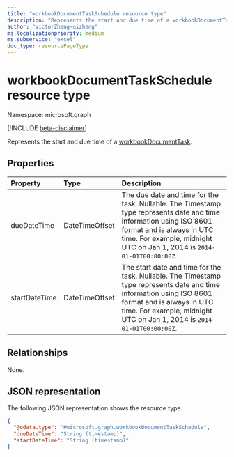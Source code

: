 ```yaml
---
title: "workbookDocumentTaskSchedule resource type"
description: "Represents the start and due time of a workbookDocumentTask."
author: "VictorZheng-qizheng"
ms.localizationpriority: medium
ms.subservice: "excel"
doc_type: resourcePageType
---
```


# workbookDocumentTaskSchedule resource type

Namespace: microsoft.graph

[!INCLUDE [beta-disclaimer](../../includes/beta-disclaimer.md)]

Represents the start and due time of a [workbookDocumentTask](workbookdocumenttask.md).

## Properties

|Property|Type|Description|
|:---|:---|:---|
|dueDateTime|DateTimeOffset|The due date and time for the task. Nullable. The Timestamp type represents date and time information using ISO 8601 format and is always in UTC time. For example, midnight UTC on Jan 1, 2014 is `2014-01-01T00:00:00Z`.|
|startDateTime|DateTimeOffset|The start date and time for the task. Nullable. The Timestamp type represents date and time information using ISO 8601 format and is always in UTC time. For example, midnight UTC on Jan 1, 2014 is `2014-01-01T00:00:00Z`.|

## Relationships

None.

## JSON representation

The following JSON representation shows the resource type.

<!-- {
  "blockType": "resource",
  "@odata.type": "microsoft.graph.workbookDocumentTaskSchedule"
}
-->
``` json
{
  "@odata.type": "#microsoft.graph.workbookDocumentTaskSchedule",
  "dueDateTime": "String (timestamp)",
  "startDateTime": "String (timestamp)"
}
```
